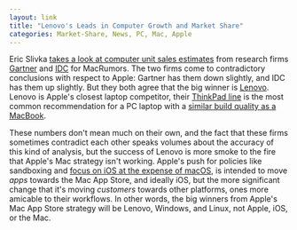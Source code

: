 ```yaml
---
layout: link
title: "Lenovo's Leads in Computer Growth and Market Share"
categories: Market-Share, News, PC, Mac, Apple
---
```


Eric Slivka [takes a look at computer unit sales estimates](https://www.macrumors.com/2019/07/11/q2-2019-pc-shipments/) from research firms [Gartner](https://www.gartner.com/) and [IDC](https://www.idc.com/) for MacRumors. The two firms come to contradictory conclusions with respect to Apple: Gartner has them down slightly, and IDC has them up slightly. But they both agree that the big winner is [Lenovo](https://www.lenovo.com/). Lenovo is Apple's closest laptop competitor, their [ThinkPad line](https://www.lenovo.com/us/en/think) is the most common recommendation for a PC laptop with a [similar build quality as a MacBook](https://www.theverge.com/2017/8/7/16105800/lenovo-thinkpad-x1-carbon-review-ultraportable-laptop).

These numbers don't mean much on their own, and the fact that these firms sometimes contradict each other speaks volumes about the accuracy of this kind of analysis, but the success of Lenovo is more smoke to the fire that Apple's Mac strategy isn't working. Apple's push for policies like sandboxing and [focus on iOS at the expense of macOS](https://tidbits.com/2019/06/12/apples-2019-apple-design-award-winners/), is intended to move *apps* towards the Mac App Store, and ideally iOS, but the more significant change that it's moving *customers* towards other platforms, ones more amicable to their workflows. In other words, the big winners from Apple's Mac App Store strategy will be Lenovo, Windows, and Linux, not Apple, iOS, or the Mac.

